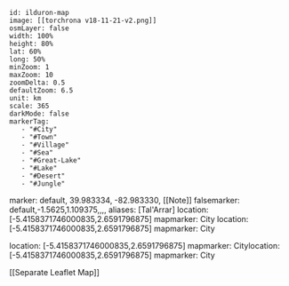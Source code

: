 ```leaflet
id: ilduron-map
image: [[torchrona v18-11-21-v2.png]]
osmLayer: false
width: 100%
height: 80%
lat: 60%
long: 50%
minZoom: 1
maxZoom: 10
zoomDelta: 0.5
defaultZoom: 6.5
unit: km
scale: 365
darkMode: false
markerTag:
   - "#City"
   - "#Town"
   - "#Village"
   - "#Sea"
   - "#Great-Lake"
   - "#Lake"
   - "#Desert"
   - "#Jungle"
```

marker: default, 39.983334, -82.983330, [[Note]]
falsemarker: default,-1.5625,1.109375,,,,
aliases: [Tal'Arrar]
location: [-5.4158371746000835,2.6591796875]
mapmarker: City
location: [-5.4158371746000835,2.6591796875]
mapmarker: City

location: [-5.4158371746000835,2.6591796875]
mapmarker: Citylocation: [-5.4158371746000835,2.6591796875]
mapmarker: City

[[Separate Leaflet Map]]